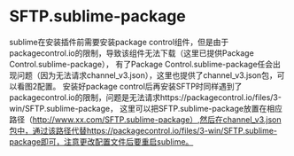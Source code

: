 # SFTP.sublime-package
sublime在安装插件前需要安装package control组件，但是由于packagecontrol.io的限制，导致该组件无法下载（这里已提供Package Control.sublime-package），
有了Package Control.sublime-package任会出现问题（因为无法请求channel_v3.json），这里也提供了channel_v3.json包，可以看图2配置。
安装好package control后再安装SFTP时同样遇到了packagecontrol.io的限制，问题是无法请求https://packagecontrol.io/files/3-win/SFTP.sublime-package，
这里可以把SFTP.sublime-package放置在相应路径（http://www.xx.com/SFTP.sublime-package）,然后在channel_v3.json包中，通过该路径代替https://packagecontrol.io/files/3-win/SFTP.sublime-package即可，注意更改配置文件后要重启sublime。

